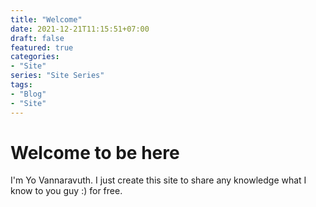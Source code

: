 ```yaml
---
title: "Welcome"
date: 2021-12-21T11:15:51+07:00
draft: false
featured: true
categories: 
- "Site"
series: "Site Series"
tags: 
- "Blog"
- "Site"
---
```


# Welcome to be here

I'm Yo Vannaravuth. I just create this site to share any knowledge what I know to you guy :) for free.

